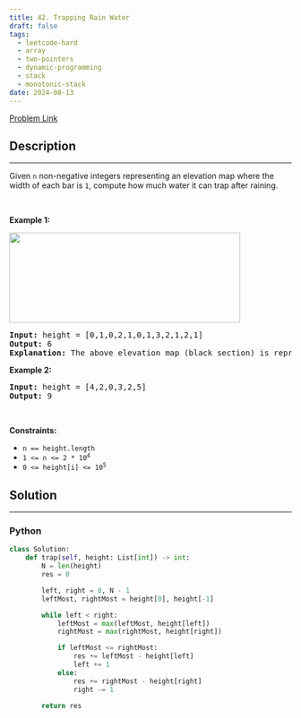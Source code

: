 ```yaml
---
title: 42. Trapping Rain Water
draft: false
tags: 
  - leetcode-hard
  - array
  - two-pointers
  - dynamic-programming
  - stack
  - monotonic-stack
date: 2024-08-13
---
```


[Problem Link](https://leetcode.com/problems/trapping-rain-water/)

## Description

---
<p>Given <code>n</code> non-negative integers representing an elevation map where the width of each bar is <code>1</code>, compute how much water it can trap after raining.</p>

<p>&nbsp;</p>
<p><strong class="example">Example 1:</strong></p>
<img src="https://assets.leetcode.com/uploads/2018/10/22/rainwatertrap.png" style="width: 412px; height: 161px;" />
<pre>
<strong>Input:</strong> height = [0,1,0,2,1,0,1,3,2,1,2,1]
<strong>Output:</strong> 6
<strong>Explanation:</strong> The above elevation map (black section) is represented by array [0,1,0,2,1,0,1,3,2,1,2,1]. In this case, 6 units of rain water (blue section) are being trapped.
</pre>

<p><strong class="example">Example 2:</strong></p>

<pre>
<strong>Input:</strong> height = [4,2,0,3,2,5]
<strong>Output:</strong> 9
</pre>

<p>&nbsp;</p>
<p><strong>Constraints:</strong></p>

<ul>
	<li><code>n == height.length</code></li>
	<li><code>1 &lt;= n &lt;= 2 * 10<sup>4</sup></code></li>
	<li><code>0 &lt;= height[i] &lt;= 10<sup>5</sup></code></li>
</ul>


## Solution

---
### Python
``` py title='trapping-rain-water'
class Solution:
    def trap(self, height: List[int]) -> int:
        N = len(height)
        res = 0

        left, right = 0, N - 1
        leftMost, rightMost = height[0], height[-1]

        while left < right:
            leftMost = max(leftMost, height[left])
            rightMost = max(rightMost, height[right])

            if leftMost <= rightMost:
                res += leftMost - height[left]
                left += 1
            else:
                res += rightMost - height[right]
                right -= 1

        return res
```

